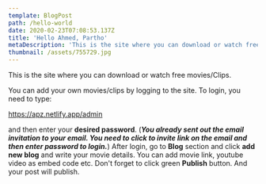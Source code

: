 ```yaml
---
template: BlogPost
path: /hello-world
date: 2020-02-23T07:08:53.137Z
title: 'Hello Ahmed, Partho'
metaDescription: 'This is the site where you can download or watch free movies/Clips. '
thumbnail: /assets/755729.jpg
---
```

This is the site where you can download or watch free movies/Clips. 

You can add your own movies/clips by logging to the site. To login, you need to type: 

<https://apz.netlify.app/admin>

[](https://apz.netlify.app/admin)and then enter your **desired password**. (***You already sent out the email invitation to your email. You need to click to invite link on the email and then enter password to login.***) After login, go to **Blog** section and click **add new blog** and write your movie details. You can add movie link, youtube video as embed code etc. Don't forget to click green **Publish** button. And your post will publish.
